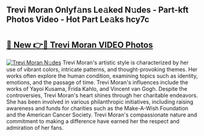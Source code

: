 ## Trevi Moran Onlyf𝚊ns Le𝚊ked N𝚞des - Part-kft Photos Video - Hot Part Le𝚊ks hcy7c

# <h2><a href="http://ab55428.deff.icu/?id=Trevi+Moran">🔗 New 👉🔴 Trevi Moran VIDEO Photos</a></h2>

[![Trevi Moran N𝚞des](https://i.imgur.com/rIISA9y.gif)](http://ab55428.deff.icu/?id=Trevi+Moran)
Trevi Moran's artistic style is characterized by her use of vibrant colors, intricate patterns, and thought-provoking themes. Her works often explore the human condition, examining topics such as identity, emotions, and the passage of time. Trevi Moran's influences include the works of Yayoi Kusama, Frida Kahlo, and Vincent van Gogh. Despite the controversies, Trevi Moran's heart shines through her charitable endeavors. She has been involved in various philanthropic initiatives, including raising awareness and funds for charities such as the Make-A-Wish Foundation and the American Cancer Society. Trevi Moran's compassionate nature and commitment to making a difference have earned her the respect and admiration of her fans.
